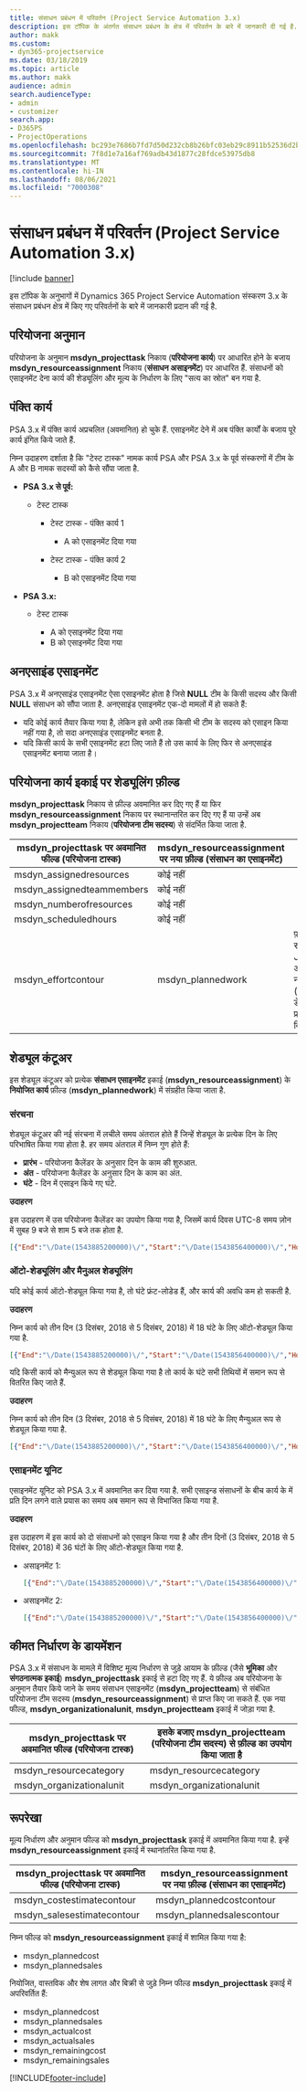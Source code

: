 ```yaml
---
title: संसाधन प्रबंधन में परिवर्तन (Project Service Automation 3.x)
description: इस टॉपिक के अंतर्गत संसाधन प्रबंधन के क्षेत्र में परिवर्तन के बारे में जानकारी दी गई है.
author: makk
ms.custom:
- dyn365-projectservice
ms.date: 03/18/2019
ms.topic: article
ms.author: makk
audience: admin
search.audienceType:
- admin
- customizer
search.app:
- D365PS
- ProjectOperations
ms.openlocfilehash: bc293e7686b7fd7d50d232cb8b26bfc03eb29c8911b52536d2b0a3a4929730c9
ms.sourcegitcommit: 7f8d1e7a16af769adb43d1877c28fdce53975db8
ms.translationtype: MT
ms.contentlocale: hi-IN
ms.lasthandoff: 08/06/2021
ms.locfileid: "7000308"
---
```

# <a name="resource-management-changes-project-service-automation-3x"></a>संसाधन प्रबंधन में परिवर्तन (Project Service Automation 3.x)

[!include [banner](../../includes/psa-now-project-operations.md)]

इस टॉपिक के अनुभागों में Dynamics 365 Project Service Automation संस्करण 3.x के संसाधन प्रबंधन क्षेत्र में किए गए परिवर्तनों के बारे में जानकारी प्रदान की गई है.

## <a name="project-estimates"></a>परियोजना अनुमान

परियोजना के अनुमान **msdyn\_projecttask** निकाय (**परियोजना कार्य**) पर आधारित होने के बजाय **msdyn\_resourceassignment** निकाय (**संसाधन असाइनमेंट**) पर आधारित हैं. संसाधनों को एसाइनमेंट देना कार्य की शेड्यूलिंग और मूल्य के निर्धारण के लिए "सत्य का स्रोत" बन गया है.

## <a name="line-tasks"></a>पंक्ति कार्य

PSA 3.x में पंक्ति कार्य अप्रचलित (अवमानित) हो चुके हैं. एसाइनमेंट देने में अब पंक्ति कार्यों के बजाय पूरे कार्य इंगित किये जाते हैं.

निम्न उदाहरण दर्शाता है कि "टेस्ट टास्क" नामक कार्य PSA और PSA 3.x के पूर्व संस्करणों में टीम के A और B नामक सदस्यों को कैसे सौंपा जाता है.

- **PSA 3.x से पूर्व:**

    - टेस्ट टास्क

        - टेस्ट टास्क - पंक्ति कार्य 1

            - A को एसाइनमेंट दिया गया

        - टेस्ट टास्क - पंक्ति कार्य 2

            - B को एसाइनमेंट दिया गया

- **PSA 3.x:**

    - टेस्ट टास्क

        - A को एसाइनमेंट दिया गया
        - B को एसाइनमेंट दिया गया

## <a name="unassigned-assignment"></a>अनएसाइंड एसाइनमेंट

PSA 3.x में अनएसाइंड एसाइनमेंट ऐसा एसाइनमेंट होता है जिसे **NULL** टीम के किसी सदस्य और किसी **NULL** संसाधन को सौंपा जाता है. अनएसाइंड एसाइनमेंट एक-दो मामलों में हो सकते हैं:

- यदि कोई कार्य तैयार किया गया है, लेकिन इसे अभी तक किसी भी टीम के सदस्य को एसाइन किया नहीं गया है, तो सदा अनएसाइंड एसाइनमेंट बनता है. 
- यदि किसी कार्य के सभी एसाइनमेंट हटा लिए जाते हैं तो उस कार्य के लिए फिर से अनएसाइंड एसाइनमेंट बनाया जाता है।

## <a name="scheduling-fields-on-the-project-task-entity"></a>परियोजना कार्य इकाई पर शेड्यूलिंग फ़ील्ड

**msdyn\_projecttask** निकाय से फ़ील्ड अवमानित कर दिए गए हैं या फिर **msdyn\_resourceassignment** निकाय पर स्थानान्तरित कर दिए गए हैं या उन्हें अब **msdyn\_projectteam** निकाय (**परियोजना टीम सदस्य**) से संदर्भित किया जाता है.

| msdyn\_projecttask पर अवमानित फील्ड (परियोजना टास्क) | msdyn\_resourceassignment पर नया फ़ील्ड (संसाधन का एसाइनमेंट) | टिप्पणी |
|---|---|---|
| msdyn\_assignedresources | कोई नहीं | |
| msdyn\_assignedteammembers | कोई नहीं | |
| msdyn\_numberofresources | कोई नहीं | |
| msdyn\_scheduledhours | कोई नहीं | |
| msdyn\_effortcontour | msdyn\_plannedwork | फ़ील्ड में संग्रहीत JavaScript ऑब्जेक्ट नोटेशन (JSON) का डेटा संरचना प्रारूप बदल दिया गया है. |

## <a name="schedule-contour"></a>शेड्यूल कंटूअर

इस शेड्यूल कंटूअर को प्रत्येक **संसाधन एसाइनमेंट** इकाई (**msdyn\_resourceassignment**) के **नियोजित कार्य** फ़ील्ड (**msdyn\_plannedwork**) में संग्रहीत किया जाता है.

### <a name="structure"></a>संरचना

शेड्यूल कंटूअर की नई संरचना में लचीले समय अंतराल होते हैं जिन्हें शेड्यूल के प्रत्येक दिन के लिए परिभाषित किया गया होता है. हर समय अंतराल में निम्न गुण होते हैं:

- **प्रारंभ** - परियोजना कैलेंडर के अनुसार दिन के काम की शुरुआत.
- **अंत** - परियोजना कैलेंडर के अनुसार दिन के काम का अंत.
- **घंटे** - दिन में एसाइन किये गए घंटे.

**उदाहरण**

इस उदाहरण में उस परियोजना कैलेंडर का उपयोग किया गया है, जिसमें कार्य दिवस UTC-8 समय ज़ोन में सुबह 9 बजे से शाम 5 बजे तक होता है.

```json
[{"End":"\/Date(1543885200000)\/","Start":"\/Date(1543856400000)\/","Hours":8},{"End":"\/Date(1543971600000)\/","Start":"\/Date(1543942800000)\/","Hours":8},{"End":"\/Date(1544058000000)\/","Start":"\/Date(1544029200000)\/","Hours":2}]
```

### <a name="auto-scheduling-and-manual-scheduling"></a>ऑटो-शेड्यूलिंग और मैनुअल शेड्यूलिंग

यदि कोई कार्य ऑटो-शेड्यूल किया गया है, तो घंटे फ्रंट-लोडेड हैं, और कार्य की अवधि कम हो सकती है.

**उदाहरण**

निम्न कार्य को तीन दिन (3 दिसंबर, 2018 से 5 दिसंबर, 2018) में 18 घंटे के लिए ऑटो-शेड्यूल किया गया है.

```json
[{"End":"\/Date(1543885200000)\/","Start":"\/Date(1543856400000)\/","Hours":8},{"End":"\/Date(1543971600000)\/","Start":"\/Date(1543942800000)\/","Hours":8},{"End":"\/Date(1544058000000)\/","Start":"\/Date(1544029200000)\/","Hours":2}]
```

यदि किसी कार्य को मैन्युअल रूप से शेड्यूल किया गया है तो कार्य के घंटे सभी तिथियों में समान रूप से वितरित किए जाते हैं.

**उदाहरण**

निम्न कार्य को तीन दिन (3 दिसंबर, 2018 से 5 दिसंबर, 2018) में 18 घंटे के लिए मैन्युअल रूप से शेड्यूल किया गया है.

```json
[{"End":"\/Date(1543885200000)\/","Start":"\/Date(1543856400000)\/","Hours":6},{"End":"\/Date(1543971600000)\/","Start":"\/Date(1543942800000)\/","Hours":6},{"End":"\/Date(1544058000000)\/","Start":"\/Date(1544029200000)\/","Hours":6}]
```

### <a name="assignment-unit"></a>एसाइनमेंट यूनिट

एसाइनमेंट यूनिट को PSA 3.x में अवमानित कर दिया गया है. सभी एसाइन्ड संसाधनों के बीच कार्य के में प्रति दिन लगने वाले प्रयास का समय अब समान रूप से विभाजित किया गया है.

**उदाहरण**

इस उदाहरण में इस कार्य को दो संसाधनों को एसाइन किया गया है और तीन दिनों (3 दिसंबर, 2018 से 5 दिसंबर, 2018) में 36 घंटों के लिए ऑटो-शेड्यूल किया गया है.

- असाइनमेंट 1:

    ```json
    [{"End":"\/Date(1543885200000)\/","Start":"\/Date(1543856400000)\/","Hours":8},{"End":"\/Date(1543971600000)\/","Start":"\/Date(1543942800000)\/","Hours":8},{"End":"\/Date(1544058000000)\/","Start":"\/Date(1544029200000)\/","Hours":2}]
    ```

- असाइनमेंट 2:

    ```json
    [{"End":"\/Date(1543885200000)\/","Start":"\/Date(1543856400000)\/","Hours":8},{"End":"\/Date(1543971600000)\/","Start":"\/Date(1543942800000)\/","Hours":8},{"End":"\/Date(1544058000000)\/","Start":"\/Date(1544029200000)\/","Hours":2}]
    ```

## <a name="pricing-dimensions"></a>कीमत निर्धारण के डायमेंशन

PSA 3.x में संसाधन के मामले में विशिष्ट मूल्य निर्धारण से जुड़े आयाम के फ़ील्ड (जैसे **भूमिका** और **संगठनात्मक इकाई**) **msdyn\_projecttask** इकाई से हटा दिए गए हैं. ये फ़ील्ड अब परियोजना के अनुमान तैयार किये जाने के समय संसाधन एसाइनमेंट (**msdyn\_projectteam**) से संबंधित परियोजना टीम सदस्य (**msdyn\_resourceassignment**) से प्राप्त किए जा सकते हैं. एक नया फील्ड, **msdyn\_organizationalunit**, **msdyn\_projectteam** इकाई में जोड़ा गया है.

| msdyn\_projecttask पर अवमानित फील्ड (परियोजना टास्क) | इसके बजाए msdyn\_projectteam (परियोजना टीम सदस्य) से फ़ील्ड का उपयोग किया जाता है |
|---|---|
| msdyn\_resourcecategory | msdyn\_resourcecategory |
| msdyn\_organizationalunit | msdyn\_organizationalunit |

## <a name="contours"></a>रूपरेखा

मूल्य निर्धारण और अनुमान फील्ड को **msdyn\_projecttask** इकाई में अवमानित किया गया है. इन्हें **msdyn\_resourceassignment** इकाई में स्थानांतरित किया गया है.

| msdyn\_projecttask पर अवमानित फील्ड (परियोजना टास्क) | msdyn\_resourceassignment पर नया फ़ील्ड (संसाधन का एसाइनमेंट) |
|---|---|
| msdyn\_costestimatecontour | msdyn\_plannedcostcontour |
| msdyn\_salesestimatecontour | msdyn\_plannedsalescontour |

निम्न फील्ड को **msdyn\_resourceassignment** इकाई में शामिल किया गया है:

* msdyn\_plannedcost
* msdyn\_plannedsales

नियोजित, वास्तविक और शेष लागत और बिक्री से जुड़े निम्न फील्ड **msdyn\_projecttask** इकाई में अपरिवर्तित हैं:

* msdyn\_plannedcost
* msdyn\_plannedsales
* msdyn\_actualcost
* msdyn\_actualsales
* msdyn\_remainingcost
* msdyn\_remainingsales


[!INCLUDE[footer-include](../../includes/footer-banner.md)]